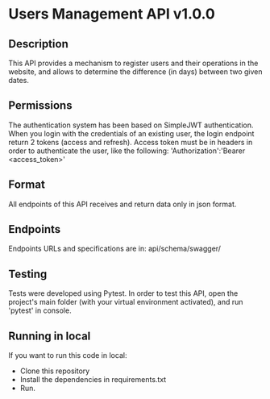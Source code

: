 # Users Management API v1.0.0

## Description
This API provides a mechanism to register users and their operations in the website, and allows to determine the difference (in days) between two given dates.

## Permissions
The authentication system has been based on SimpleJWT authentication.
When you login with the credentials of an existing user, the login endpoint return 2 tokens (access and refresh).
Access token must be in headers in order to authenticate the user, like the following:
'Authorization':'Bearer <access_token>'

## Format
All endpoints of this API receives and return data only in json format.

## Endpoints
Endpoints URLs and specifications are in: api/schema/swagger/

## Testing
Tests were developed using Pytest.
In order to test this API, open the project's main folder (with your virtual environment activated), and run 'pytest' in console.

## Running in local
If you want to run this code in local:
- Clone this repository
- Install the dependencies in requirements.txt
- Run.